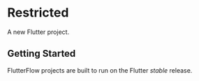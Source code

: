 # Restricted

A new Flutter project.

## Getting Started

FlutterFlow projects are built to run on the Flutter _stable_ release.
